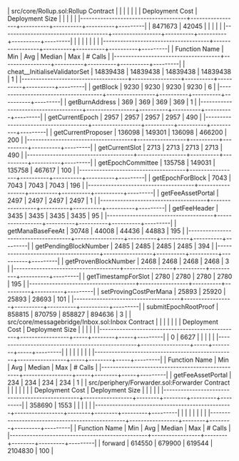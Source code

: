 | src/core/Rollup.sol:Rollup Contract |                 |          |          |          |         |
| Deployment Cost                     | Deployment Size |          |          |          |         |
|-------------------------------------+-----------------+----------+----------+----------+---------|
| 8471673                             | 42045           |          |          |          |         |
|-------------------------------------+-----------------+----------+----------+----------+---------|
|                                     |                 |          |          |          |         |
|-------------------------------------+-----------------+----------+----------+----------+---------|
| Function Name                       | Min             | Avg      | Median   | Max      | # Calls |
|-------------------------------------+-----------------+----------+----------+----------+---------|
| cheat__InitialiseValidatorSet       | 14839438        | 14839438 | 14839438 | 14839438 | 1       |
|-------------------------------------+-----------------+----------+----------+----------+---------|
| getBlock                            | 9230            | 9230     | 9230     | 9230     | 6       |
|-------------------------------------+-----------------+----------+----------+----------+---------|
| getBurnAddress                      | 369             | 369      | 369      | 369      | 1       |
|-------------------------------------+-----------------+----------+----------+----------+---------|
| getCurrentEpoch                     | 2957            | 2957     | 2957     | 2957     | 490     |
|-------------------------------------+-----------------+----------+----------+----------+---------|
| getCurrentProposer                  | 136098          | 149301   | 136098   | 466200   | 200     |
|-------------------------------------+-----------------+----------+----------+----------+---------|
| getCurrentSlot                      | 2713            | 2713     | 2713     | 2713     | 490     |
|-------------------------------------+-----------------+----------+----------+----------+---------|
| getEpochCommittee                   | 135758          | 149031   | 135758   | 467617   | 100     |
|-------------------------------------+-----------------+----------+----------+----------+---------|
| getEpochForBlock                    | 7043            | 7043     | 7043     | 7043     | 196     |
|-------------------------------------+-----------------+----------+----------+----------+---------|
| getFeeAssetPortal                   | 2497            | 2497     | 2497     | 2497     | 1       |
|-------------------------------------+-----------------+----------+----------+----------+---------|
| getFeeHeader                        | 3435            | 3435     | 3435     | 3435     | 95      |
|-------------------------------------+-----------------+----------+----------+----------+---------|
| getManaBaseFeeAt                    | 30748           | 44008    | 44436    | 44883    | 195     |
|-------------------------------------+-----------------+----------+----------+----------+---------|
| getPendingBlockNumber               | 2485            | 2485     | 2485     | 2485     | 394     |
|-------------------------------------+-----------------+----------+----------+----------+---------|
| getProvenBlockNumber                | 2468            | 2468     | 2468     | 2468     | 3       |
|-------------------------------------+-----------------+----------+----------+----------+---------|
| getTimestampForSlot                 | 2780            | 2780     | 2780     | 2780     | 195     |
|-------------------------------------+-----------------+----------+----------+----------+---------|
| setProvingCostPerMana               | 25893           | 25920    | 25893    | 28693    | 101     |
|-------------------------------------+-----------------+----------+----------+----------+---------|
| submitEpochRootProof                | 858815          | 870759   | 858827   | 894636   | 3       |
| src/core/messagebridge/Inbox.sol:Inbox Contract |                 |     |        |     |         |
| Deployment Cost                                 | Deployment Size |     |        |     |         |
|-------------------------------------------------+-----------------+-----+--------+-----+---------|
| 0                                               | 6627            |     |        |     |         |
|-------------------------------------------------+-----------------+-----+--------+-----+---------|
|                                                 |                 |     |        |     |         |
|-------------------------------------------------+-----------------+-----+--------+-----+---------|
| Function Name                                   | Min             | Avg | Median | Max | # Calls |
|-------------------------------------------------+-----------------+-----+--------+-----+---------|
| getFeeAssetPortal                               | 234             | 234 | 234    | 234 | 1       |
| src/periphery/Forwarder.sol:Forwarder Contract |                 |        |        |         |         |
| Deployment Cost                                | Deployment Size |        |        |         |         |
|------------------------------------------------+-----------------+--------+--------+---------+---------|
| 358690                                         | 1553            |        |        |         |         |
|------------------------------------------------+-----------------+--------+--------+---------+---------|
|                                                |                 |        |        |         |         |
|------------------------------------------------+-----------------+--------+--------+---------+---------|
| Function Name                                  | Min             | Avg    | Median | Max     | # Calls |
|------------------------------------------------+-----------------+--------+--------+---------+---------|
| forward                                        | 614550          | 679900 | 619544 | 2104830 | 100     |
